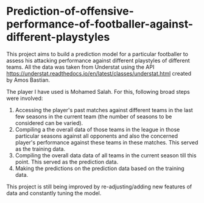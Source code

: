 # Prediction-of-offensive-performance-of-footballer-against-different-playstyles
This project aims to build a prediction model for a particular footballer to assess his attacking performance against different playstyles of different teams. All the data was taken from Understat using the API https://understat.readthedocs.io/en/latest/classes/understat.html created by Amos Bastian.

The player I have used is Mohamed Salah. For this, following broad steps were involved:

  1. Accessing the player's past matches against different teams in the last few seasons in the current team (the number of seasons to be considered can be varied).
  2. Compiling a the overall data of those teams in the league in those particular seasons against all opponents and also the concerned player's performance against these teams in      these matches. This served as the training data.
  3. Compiling the overall data data of all teams in the current season till this point. This served as the prediction data.
  4. Making the predictions on the prediction data based on the training data.

This project is still being improved by re-adjusting/adding new features of data and constantly tuning the model.
